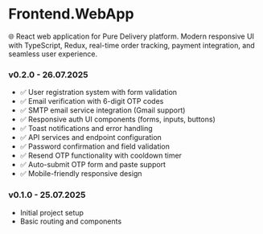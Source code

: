 # Frontend.WebApp
🌐 React web application for Pure Delivery platform. Modern responsive UI with TypeScript, Redux, real-time order tracking, payment integration, and seamless user experience.

### v0.2.0 - 26.07.2025
- ✅ User registration system with form validation
- ✅ Email verification with 6-digit OTP codes
- ✅ SMTP email service integration (Gmail support)
- ✅ Responsive auth UI components (forms, inputs, buttons)
- ✅ Toast notifications and error handling
- ✅ API services and endpoint configuration
- ✅ Password confirmation and field validation
- ✅ Resend OTP functionality with cooldown timer
- ✅ Auto-submit OTP form and paste support
- ✅ Mobile-friendly responsive design

### v0.1.0 - 25.07.2025
- Initial project setup
- Basic routing and components